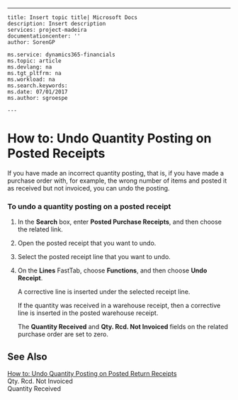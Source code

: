 ---
    title: Insert topic title| Microsoft Docs
    description: Insert description
    services: project-madeira
    documentationcenter: ''
    author: SorenGP

    ms.service: dynamics365-financials
    ms.topic: article
    ms.devlang: na
    ms.tgt_pltfrm: na
    ms.workload: na
    ms.search.keywords:
    ms.date: 07/01/2017
    ms.author: sgroespe

    ---
# How to: Undo Quantity Posting on Posted Receipts
If you have made an incorrect quantity posting, that is, if you have made a purchase order with, for example, the wrong number of items and posted it as received but not invoiced, you can undo the posting.  
  
### To undo a quantity posting on a posted receipt  
  
1.  In the **Search** box, enter **Posted Purchase Receipts**, and then choose the related link.  
  
2.  Open the posted receipt that you want to undo.  
  
3.  Select the posted receipt line that you want to undo.  
  
4.  On the **Lines** FastTab, choose **Functions**, and then choose **Undo Receipt**.  
  
     A corrective line is inserted under the selected receipt line.  
  
     If the quantity was received in a warehouse receipt, then a corrective line is inserted in the posted warehouse receipt.  
  
     The **Quantity Received** and **Qty. Rcd. Not Invoiced** fields on the related purchase order are set to zero.  
  
## See Also  
 [How to: Undo Quantity Posting on Posted Return Receipts](../FullExperience/how-to-undo-quantity-posting-on-posted-return-receipts.md)   
 Qty. Rcd. Not Invoiced   
 Quantity Received